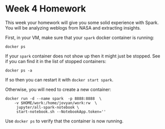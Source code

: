 # Week 4 Homework

This week your homework will give you some solid experience with Spark.  You will be
analyzing weblogs from NASA and extracting insights.

First, in your VM, make sure that your `spark` docker container is running:
```
docker ps
```

If your `spark` container does not show up then it might just be stopped.  See
if you can find it in the list of stopped containers:
```
docker ps -a
```
If so then you can restart it with `docker start spark`.

Otherwise, you will need to create a new container:
```
docker run -d --name spark  -p 8888:8888  \
    -v $HOME/work:/home/jovyan/work:rw  \
     jupyter/all-spark-notebook \
     start-notebook.sh --NotebookApp.token='' 
```

Use `docker ps` to verify that the container is now running.
